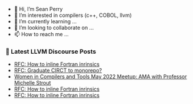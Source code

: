 - 👋 Hi, I’m Sean Perry
- 👀 I’m interested in compilers (c++, COBOL, llvm)
- 🌱 I’m currently learning ...
- 💞️ I’m looking to collaborate on ...
- 📫 How to reach me ...

<!---
s66perry/s66perry is a ✨ special ✨ repository because its `README.md` (this file) appears on your GitHub profile.
You can click the Preview link to take a look at your changes.
--->
### 📕 Latest LLVM Discourse Posts

<!-- DISCOURSE-LLVM:START -->
- [RFC: How to inline Fortran inrinsics](https://discourse.llvm.org/t/rfc-how-to-inline-fortran-inrinsics/61761#post_20)
- [RFC: Graduate CIRCT to monorepo?](https://discourse.llvm.org/t/rfc-graduate-circt-to-monorepo/61890?page=3#post_48)
- [Women in Compilers and Tools May 2022 Meetup: AMA with Professor Michelle Strout](https://discourse.llvm.org/t/women-in-compilers-and-tools-may-2022-meetup-ama-with-professor-michelle-strout/62120#post_1)
- [RFC: How to inline Fortran inrinsics](https://discourse.llvm.org/t/rfc-how-to-inline-fortran-inrinsics/61761#post_19)
- [RFC: How to inline Fortran inrinsics](https://discourse.llvm.org/t/rfc-how-to-inline-fortran-inrinsics/61761#post_18)
<!-- DISCOURSE-LLVM:END -->
